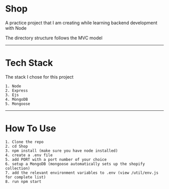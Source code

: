 # Shop
A practice project that I am creating while learning backend development with Node

The directory structure follows the MVC model 
____________________________
# Tech Stack
The stack I chose for this project
```
1. Node 
2. Express
3. Ejs
4. MongoDB
5. Mongoose
```
___________________________
# How To Use
```
1. Clone the repo
2. cd Shop
3. npm install (make sure you have node installed)
4. create a .env file
5. add PORT with a port number of your choice
6. setup a MongoDB (mongoose automatically sets up the shopify collection)
7. add the relevant environment variables to .env (view /util/env.js for complete list) 
8. run npm start
```

